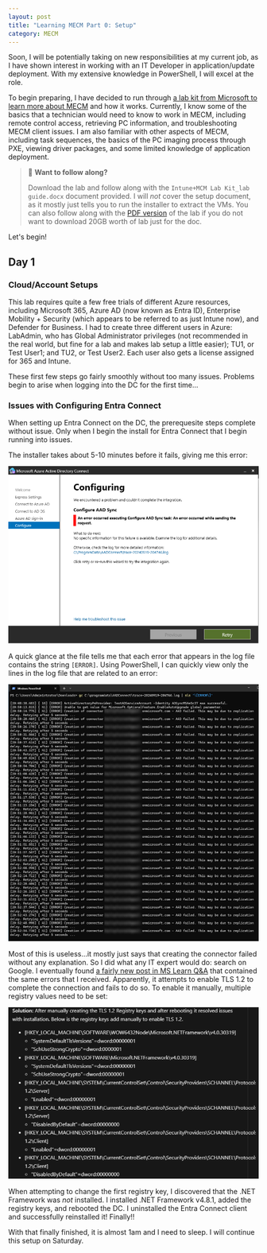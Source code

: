 ```yaml
---
layout: post
title: "Learning MECM Part 0: Setup"
category: MECM
---
```


Soon, I will be potentially taking on new responsibilities at my current job, as
I have shown interest in working with an IT Developer in application/update
deployment. With my extensive knowledge in PowerShell, I will excel at the role.

<!--more-->

To begin preparing, I have decided to run through [a lab kit from Microsoft
to learn more about MECM][lab-link] and how it works. Currently, I know some of
the basics that a technician would need to know to work in MECM, including
remote control access, retrieving PC information, and troubleshooting MECM
client issues. I am also familiar with other aspects of MECM, including task
sequences, the basics of the PC imaging process through PXE, viewing driver
packages, and some limited knowledge of application deployment.

> 📄 **Want to follow along?**
>
> Download the lab and follow along with the `Intune+MCM Lab Kit_lab guide.docx`
> document provided. I will *not* cover the setup document, as it mostly just
> tells you to run the installer to extract the VMs. You can also follow along
> with the [PDF version][lab-pdf] of the lab if you do not want to download 20GB
> worth of lab just for the doc.

Let's begin!

## Day 1

### Cloud/Account Setups

This lab requires quite a few free trials of different Azure resources,
including Microsoft 365, Azure AD (now known as Entra ID), Enterprise Mobility +
Security (which appears to be referred to as just Intune now), and Defender for
Business. I had to create three different users in Azure: LabAdmin, who has
Global Administrator privileges (not recommended in the real world, but fine for
a lab and makes lab setup a little easier); TU1, or Test User1; and TU2, or Test
User2. Each user also gets a license assigned for 365 and Intune.

These first few steps go fairly smoothly without too many issues. Problems begin
to arise when logging into the DC for the first time...

### Issues with Configuring Entra Connect

When setting up Entra Connect on the DC, the prerequesite steps complete without
issue. Only when I begin the install for Entra Connect that I begin running into
issues.

The installer takes about 5-10 minutes before it fails, giving me this error:

![Screenshot of error message: An error occurred executing Configure AAD Sync task: An error occurred while sending the request.][aad-sync-error]

A quick glance at the file tells me that each error that appears in the log file
contains the string `[ERROR]`. Using PowerShell, I can quickly view only the
lines in the log file that are related to an error:

![Screenshot of specific error lines from log file][pwsh-aad-error]

Most of this is useless...it mostly just says that creating the connector failed
without any explanation. So I did what any IT expert would do: search on
Google. I eventually found [a fairly new post in MS Learn Q&A][qa-aad-sync]
that contained the same errors that I received. Apparently, it attempts to
enable TLS 1.2 to complete the connection and fails to do so. To enable it
manually, multiple registry values need to be set:

![Registry edits to make to manually enable TLS 1.2][tls1-2-regedits]

When attempting to change the first registry key, I discovered that the .NET
Framework was *not* installed. I installed .NET Framework v4.8.1, added the
registry keys, and rebooted the DC. I uninstalled the Entra Connect client and
successfully reinstalled it! Finally!!

With that finally finished, it is almost 1am and I need to sleep. I will
continue this setup on Saturday.

[lab-link]: https://www.microsoft.com/en-us/evalcenter/evaluate-mem-evaluation-lab-kit
[aad-sync-error]: /assets/img/AAD-sync-error.png
[pwsh-aad-error]: /assets/img/pwsh-find-aadconnect-error.png
[qa-aad-sync]: https://learn.microsoft.com/en-us/answers/questions/2006720/an-error-occured-executing-configure-aad-sync-an-e
[tls1-2-regedits]: /assets/img/tls1-2-regedits.png
[lab-pdf]: /assets/pdf/Intune+MCM%20Lab%20Kit_lab%20guide.pdf
